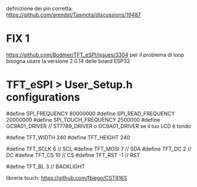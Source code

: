 
definizione dei pin corretta:  https://github.com/arendst/Tasmota/discussions/19487

# FIX 1
https://github.com/Bodmer/TFT_eSPI/issues/3304
per il problema di loop bisogna usare la versione 2.0.14 delle board ESP32 

# TFT_eSPI > User_Setup.h configurations 
#define SPI_FREQUENCY  80000000
#define SPI_READ_FREQUENCY  20000000
#define SPI_TOUCH_FREQUENCY  2500000
#define GC9A01_DRIVER        // ST7789_DRIVER o GC9A01_DRIVER se il tuo LCD è tondo

#define TFT_WIDTH  240
#define TFT_HEIGHT 240

#define TFT_SCLK  6   // SCL
#define TFT_MOSI  7   // SDA
#define TFT_DC    2   // DC
#define TFT_CS   10   // CS
#define TFT_RST  -1   // RST

#define TFT_BL    3   // BACKLIGHT

libreria touch: https://github.com/fbiego/CST816S